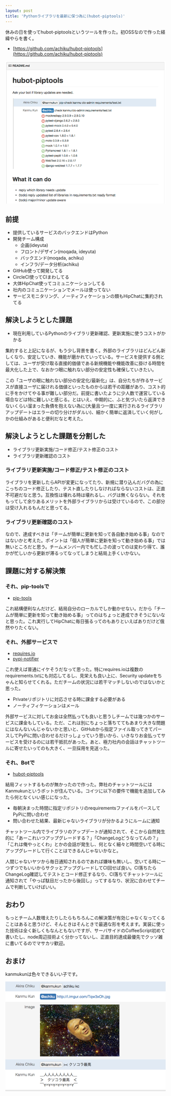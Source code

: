 ```yaml
---
layout: post
title: 'Pythonライブラリを最新に保つ為に(hubot-piptools)'
---
```


休みの日を使ってhubot-piptoolsというツールを作った。初OSSなので作った経緯やらを書く。

- [https://github.com/achiku/hubot-piptools](https://github.com/achiku/hubot-piptools)

![hubot-piptools](/images/hubot-piptools.png)


## 前提

- 提供しているサービスのバックエンドはPython
- 開発チーム構成
    * 企画(ideyuta)
    * フロント/デザイン(moqada, ideyuta)
    * バックエンド(moqada, achiku)
    * インフラ/データ分析(achiku)
- GitHub使って開発してる
- CircleCI使ってCIまわしてる
- 大体HipChat使ってコミュニケーションしてる
- 社内のコミュニケーションでメールは使ってない
- サービスモニタリング、ノーティフィケーションの類もHipChatに集約されてる


## 解決しようとした課題

- 現在利用しているPythonのライブラリ更新確認、更新実施に使うコストがかかる

集約すると上記になるが、もう少し背景を書く。外部のライブラリはどんどん新しくなり、安定していき、機能が磨かれていっている。サービスを提供する側としては、ユーザが受け取る直接的価値である新規機能や機能改善に掛ける時間を最大化した上で、なおかつ眼に触れない部分の安定性も確保していきたい。

この「ユーザの眼に触れない部分の安定化/最新化」は、自分たちが作るサービスが直接ユーザに届けれる価値といったものからは若干の距離があり、コスト的に手をかけてやる事が難しい部分だ。前提に書いたように少人数で運営している場合などは特に難しいと感じる。とはいえ、中期的に、ふと気づいたら返済できないくらい溜まった負債を抱えない為に(大量且つ一度に実行されるライブラリアップデートはエラーの切り分けがダルい)、細かく簡単に返済していく何がしかの仕組みがあると便利だなと考えた。


## 解決しようとした課題を分割した

- ライブラリ更新実施/コード修正/テスト修正のコスト
- ライブラリ更新確認のコスト


### ライブラリ更新実施/コード修正/テスト修正のコスト

ライブラリを更新したらAPIが変更になってたり、新規に潜り込んだバグの為にこっちのコード修正したり、テスト直したりしなければならないコストは、正直不可避だなと思う。互換性は壊れる時は壊れるし、バグは無くならない。それをもってして余りあるメリットを外部ライブラリからは受けているので、この部分は受け入れるもんだと思ってる。


### ライブラリ更新確認のコスト

なので、達成すべきは「チームが簡単に更新を知って各自動き始める事」なのではないかと考えた。ポイントは「個人が簡単に更新を知って動き始める事」では無いところだと思う。チームメンバー内でも忙しさの波ってのは変わり得て、誰かが忙しいから更新が滞るってなってしまうと結局上手くいかない。


## 課題に対する解決策

### それ、pip-toolsで

- [pip-tools](https://github.com/nvie/pip-tools)

これ結構便利なんだけど、結局自分のローカルでしか動かせない。だから「チームが簡単に更新を知って動き始める事」ってのはちょっと達成できそうにないなと思った。これ実行してHipChatに毎日張るってのもありといえばありだけど俄然やりたくない。


### それ、外部サービスで

- [requires.io](https://requires.io/)
- [pypi-notifier](http://www.pypi-notifier.org/)

これ使えば普通にイケそうだなって思った。特にrequires.ioは複数のrequirements.txtにも対応してるし、見栄えも良い上に、Security updateをちゃんと知らせてくれる。ただチームの状況には若干マッチしないのではないかと思った。

- Privateリポジトリに対応させる時に課金する必要がある
- ノーティフィケーションはメール

外部サービスに対してお金は全然払っても良いと思うしチームでは幾つかのサービスに課金もしている。ただ、これは別にちょっと落ちててもあまり大きな問題にはなんないんじゃないかと思いと、GitHubから指定ファイル取ってきてパースしてPyPiに問い合わせるだけっしょっていう思いから、いきなりお金払ってサービスを受けるのには若干抵抗があった。あと、極力社内の会話はチャットツールに寄せたいってのも大きく、一旦採用を見送った。


### それ、Botで

- [hubot-piptools](https://github.com/achiku/hubot-piptools)

結局フィットするものが無かったので作った。弊社のチャットツールにはKanmukunというボットが住んでいる。コイツに以下の要件で機能を追加してみたら何となくいい感じになった。

- 毎朝決まった時間に指定リポジトリのrequirementsファイルをパースしてPyPiに問い合わせ
- 問い合わせた結果、最新じゃないライブラリが分かるようにルームに通知

チャットツール内でライブラリのアップデートが通知されて、そこから自然発生的に「あーこれいつアップグレードする？」「ChangeLogどうなってんの？」「これは俺やっとくわ」とかの会話が発生し、何となく細々と時間空いてる時にアップグレードして行くことはできるんじゃないかなと。

人間じゃないヤツから毎日通知されるのであれば嫌味も無いし、空いてる時に一つずつでもいいからサクッとアップグレードしてCI回せば良い。CI落ちたらChangeLog確認してテストとコード修正するなり、CI落ちてチャットツールに通知されて「やっぱ駄目だったから後回し」ってするなり、状況に合わせてチームで判断していけばいい。


## おわり

もっとチーム人数増えたりしたらもちろんこの解決策が有効じゃなくなってくることはあると思うけど、そんときはそんときで最適な形を考えます。実装に使った技術は全く新しくもなんともないですが、サーバサイドのCoffeeScript初めて書いたし、node周辺技術よく分かってないし、正直目的達成最優先でクッソ雑に書いてるのでマサカリ歓迎。


## おまけ

kanmukunは色々できるいい子です。

![kusokora](/images/achiku_kc.png)
